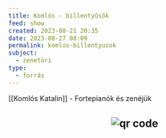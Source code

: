 ```yaml
---
title: Komlós - billentyűsök
feed: show
created: 2023-08-21 20:35
date: 2023-08-27 08:09
permalink: komlos-billentyusok
subject:
  - zenetöri
type:
  - forrás
---
```


[[Komlós Katalin]] - Fortepianók és zenéjük



## <p style="text-align: center;"><img src="https://chart.googleapis.com/chart?cht=qr&chl=https://notes.andrasdenes.com/komlos-billentyusok&chs=180x180&choe=UTF-8&chld=L|2" alt="qr code"></p>

